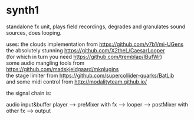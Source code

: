 # synth1
standalone fx unit, plays field recordings, degrades and granulates sound sources, does looping.

uses:
the clouds implementation from https://github.com/v7b1/mi-UGens<br>
the absolutely stunning https://github.com/X2theL/CaesarLooper<br>
(for which in turn you need https://github.com/tremblap/IBufWr)<br>
some audio mangling tools from https://github.com/madskjeldgaard/mkplugins<br>
the stage limiter from https://github.com/supercollider-quarks/BatLib<br>
and some midi control from http://modalityteam.github.io/<br>

the signal chain is:

audio input&buffer player  -->  preMixer with fx --> looper --> postMixer with other fx --> output
